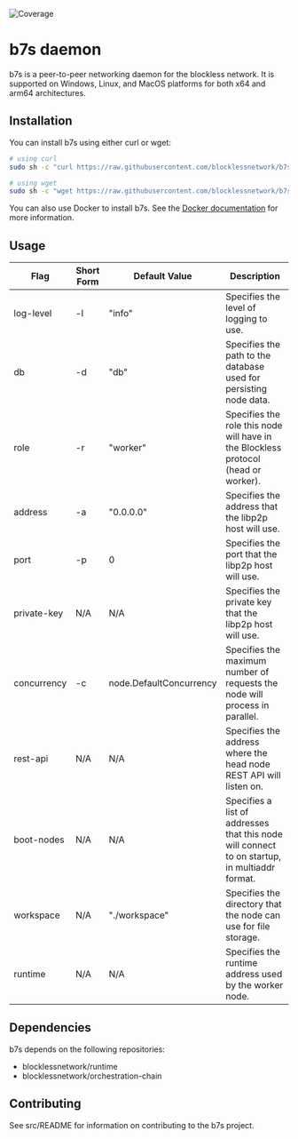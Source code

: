 ![Coverage](https://img.shields.io/badge/Coverage-47.9%25-yellow)

# b7s daemon

b7s is a peer-to-peer networking daemon for the blockless network. It is supported on Windows, Linux, and MacOS platforms for both x64 and arm64 architectures.

## Installation

You can install b7s using either curl or wget:

```bash
# using curl
sudo sh -c "curl https://raw.githubusercontent.com/blocklessnetwork/b7s/main/download.sh | bash"

# using wget
sudo sh -c "wget https://raw.githubusercontent.com/blocklessnetwork/b7s/main/download.sh -v -O download.sh; chmod +x download.sh; ./download.sh; rm -rf download.sh"
```

You can also use Docker to install b7s. See the [Docker documentation](/docker/README.md) for more information.

## Usage

| Flag        | Short Form | Default Value           | Description                                                                                   |
| ----------- | ---------- | ----------------------- | --------------------------------------------------------------------------------------------- |
| log-level   | -l         | "info"                  | Specifies the level of logging to use.                                                        |
| db          | -d         | "db"                    | Specifies the path to the database used for persisting node data.                             |
| role        | -r         | "worker"                | Specifies the role this node will have in the Blockless protocol (head or worker).            |
| address     | -a         | "0.0.0.0"               | Specifies the address that the libp2p host will use.                                          |
| port        | -p         | 0                       | Specifies the port that the libp2p host will use.                                             |
| private-key | N/A        | N/A                     | Specifies the private key that the libp2p host will use.                                      |
| concurrency | -c         | node.DefaultConcurrency | Specifies the maximum number of requests the node will process in parallel.                   |
| rest-api    | N/A        | N/A                     | Specifies the address where the head node REST API will listen on.                            |
| boot-nodes  | N/A        | N/A                     | Specifies a list of addresses that this node will connect to on startup, in multiaddr format. |
| workspace   | N/A        | "./workspace"           | Specifies the directory that the node can use for file storage.                               |
| runtime     | N/A        | N/A                     | Specifies the runtime address used by the worker node.                                        |

## Dependencies

b7s depends on the following repositories:

- blocklessnetwork/runtime
- blocklessnetwork/orchestration-chain

## Contributing

See src/README for information on contributing to the b7s project.
